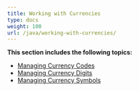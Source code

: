 ```yaml
---
title: Working with Currencies
type: docs
weight: 100
url: /java/working-with-currencies/
---
```


**This section includes the following topics:** 
- [Managing Currency Codes](/tasks/java/managing-currency-codes/)
- [Managing Currency Digits](/tasks/java/managing-currency-digits/)
- [Managing Currency Symbols](/tasks/java/managing-currency-symbols/)
